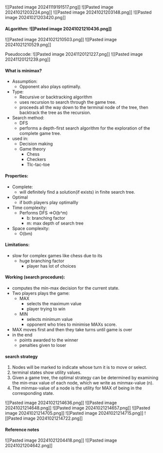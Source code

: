 ![[Pasted image 20241119191517.png]]
![[Pasted image 20241021203224.png]]
![[Pasted image 20241021203148.png]]
![[Pasted image 20241021203420.png]]


#### ALgorithm: ![[Pasted image 20241021210436.png]]
![[Pasted image 20241021210503.png]]
![[Pasted image 20241021210529.png]]

Pseudocode:
![[Pasted image 20241120121227.png]]
![[Pasted image 20241120121239.png]]
#### What is minimax?
- Assumption:
	- Opponent also plays optimally.
- Type:
	- Recursive or backtracking algorithm
	- uses recursion to search through the game tree.
	- proceeds all the way down to the terminal node of the tree, then backtrack the tree as the recursion.
- Search method:
	- DFS
	- performs a depth-first search algorithm for the exploration of the complete game tree.
- used in:
	- Decision making
	- Game theory
		- Chess
		- Checkers
		- TIc-tac-toe

#### Properties:
- Complete:
	- will definitely find a solution(if exists) in finite search tree.
- Optimal
	- if both players play optimallly
- Time complexity:
	- Performs DFS =>O(b^m)
		- b: branching factor
		- m: max depth of search tree
- Space complexity:
	- O(bm)

#### Limitations:
- slow for complex games like chess due to its
	- huge branching factor
		- player has lot of choices

#### Working (search procedure):
- computes the min-max decision for the current state.
- Two players plays the game:
	- MAX
		- selects the maximum value
		- player trying to win
	- MIN
		- selects minimum value
		- opponent who tries to minimise MAXs score.
- MAX moves first and then they take turns until game is over
- in the end
	- points awarded to the winner
	- penalties given to loser

#### search strategy
1. Nodes will be marked to indicate whose turn it is to move or select.
2. terminal states show utility values.
3. Given a game tree, the optimal strategy can be determined by examining the min-max value of each node, which we write as minmax-value (n).
4. The minmax-value of a node is the utility for MAX of being in the corresponding state.


![[Pasted image 20241021214636.png]]
![[Pasted image 20241021214648.png]]
![[Pasted image 20241021214657.png]]
![[Pasted image 20241021214705.png]]
![[Pasted image 20241021214715.png]]
![[Pasted image 20241021214722.png]]






#### Reference notes
![[Pasted image 20241021204418.png]]
![[Pasted image 20241021204642.png]]
